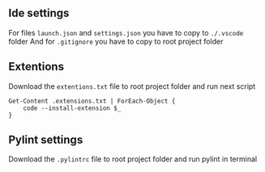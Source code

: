 ## Ide settings
For files `launch.json` and `settings.json` you have to copy to `./.vscode` folder
And for `.gitignore` you have to copy to root project folder

## Extentions
Download the `extentions.txt` file to root project folder and run next script

    Get-Content .extensions.txt | ForEach-Object {
        code --install-extension $_
    }

## Pylint settings
Download the `.pylintrc` file to root project folder and run pylint in terminal